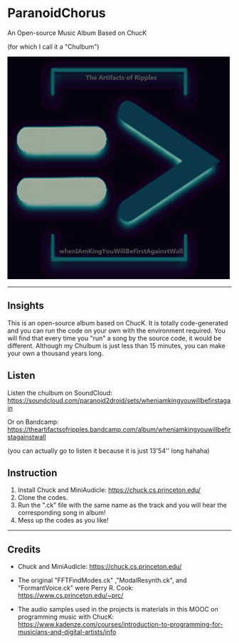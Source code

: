 # ParanoidChorus

An Open-source Music Album Based on ChucK

(for which I call it a "Chulbum")

![cover](wheniamkingyouwillbefirstagainstwall.png)

--------

## Insights

This is an open-source album based on ChucK.
It is totally code-generated and you can run the code on your own with the environment required.
You will find that every time you "run" a song by the source code, it would be different.
Although my Chulbum is just less than 15 minutes, you can make your own a thousand years long.

## Listen

Listen the chulbum on SoundCloud: https://soundcloud.com/paranoid2droid/sets/wheniamkingyouwillbefirstagain

Or on Bandcamp: https://theartifactsofripples.bandcamp.com/album/wheniamkingyouwillbefirstagainstwall

(you can actually go to listen it because it is just 13'54'' long hahaha)

## Instruction

1. Install Chuck and MiniAudicle: https://chuck.cs.princeton.edu/
2. Clone the codes.
3. Run the ".ck" file with the same name as the track and you will hear the corresponding song in album!
4. Mess up the codes as you like!

-------

## Credits

* Chuck and MiniAudicle: https://chuck.cs.princeton.edu/

* The original "FFTFindModes.ck" ,"ModalResynth.ck", and "FormantVoice.ck" were Perry R. Cook: https://www.cs.princeton.edu/~prc/

* The audio samples used in the projects is materials in this MOOC on programming music with ChucK: https://www.kadenze.com/courses/introduction-to-programming-for-musicians-and-digital-artists/info